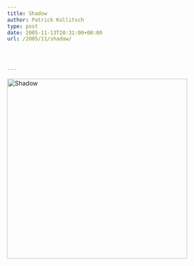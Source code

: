 ```yaml
---
title: Shadow
author: Patrick Kollitsch
type: post
date: 2005-11-13T20:31:00+00:00
url: /2005/11/shadow/




---
```

[<img width="420" src="//static.flickr.com/28/63041193_6a54ea65b3.jpg" alt="Shadow" />][1]

 [1]: http://www.flickr.com/photos/schreibblogade/63041193/ "Shadow"